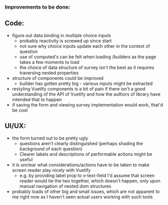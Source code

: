 ### Improvements to be done:

## Code:

- figure out data binding in multiple choice inputs
    - probably reactivity is screwed up since start
    - not sure why choice inputs update each other in the context of question
    - use of computed's can be felt when loading /builders as the page takes a few moments
      to load
    - the choice of data structure of survey isn't the best as it requires traversing
      nested properties
- structure of components could be improved
    - builder has gotten pretty big - various inputs might be extracted
- restyling Vuetify components is a bit of pain if there isn't a good understanding of the
  API of Vuetify and how the authors of library have intended that to happen
- if saving the form and viewing survey implementation would work, that'd be cool

## UI/UX:

- the form turned out to be pretty ugly
    - questions aren't clearly distinguished (perhaps shading the background of each
      question)
    - Clearer labels and descriptions of performable actions might be useful
- it is unclear what considerations/actions have to be taken to make screen reader play
  nicely
  with Vuetify
    - e.g. by providing label prop to v-text-field I'd assume that screen reader would tie
      the two together, which doesn't happen, only upon manual navigation of nested dom
      structures
- probably loads of other big and small issues, which are not apparent to me right now as
  I haven't seen actual users working with such tools
